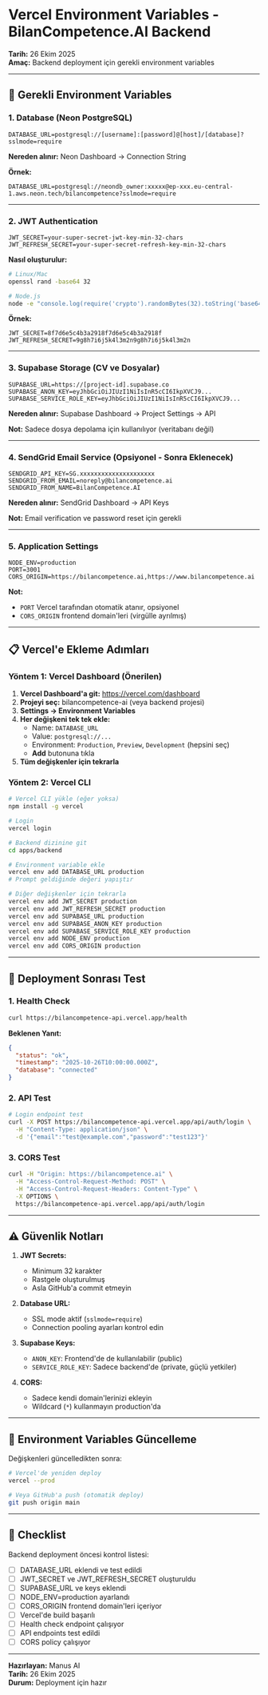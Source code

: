 # Vercel Environment Variables - BilanCompetence.AI Backend

**Tarih:** 26 Ekim 2025  
**Amaç:** Backend deployment için gerekli environment variables

---

## 🔐 Gerekli Environment Variables

### 1. Database (Neon PostgreSQL)

```
DATABASE_URL=postgresql://[username]:[password]@[host]/[database]?sslmode=require
```

**Nereden alınır:** Neon Dashboard → Connection String

**Örnek:**
```
DATABASE_URL=postgresql://neondb_owner:xxxxx@ep-xxx.eu-central-1.aws.neon.tech/bilancompetence?sslmode=require
```

---

### 2. JWT Authentication

```
JWT_SECRET=your-super-secret-jwt-key-min-32-chars
JWT_REFRESH_SECRET=your-super-secret-refresh-key-min-32-chars
```

**Nasıl oluşturulur:**
```bash
# Linux/Mac
openssl rand -base64 32

# Node.js
node -e "console.log(require('crypto').randomBytes(32).toString('base64'))"
```

**Örnek:**
```
JWT_SECRET=8f7d6e5c4b3a2918f7d6e5c4b3a2918f
JWT_REFRESH_SECRET=9g8h7i6j5k4l3m2n9g8h7i6j5k4l3m2n
```

---

### 3. Supabase Storage (CV ve Dosyalar)

```
SUPABASE_URL=https://[project-id].supabase.co
SUPABASE_ANON_KEY=eyJhbGciOiJIUzI1NiIsInR5cCI6IkpXVCJ9...
SUPABASE_SERVICE_ROLE_KEY=eyJhbGciOiJIUzI1NiIsInR5cCI6IkpXVCJ9...
```

**Nereden alınır:** Supabase Dashboard → Project Settings → API

**Not:** Sadece dosya depolama için kullanılıyor (veritabanı değil)

---

### 4. SendGrid Email Service (Opsiyonel - Sonra Eklenecek)

```
SENDGRID_API_KEY=SG.xxxxxxxxxxxxxxxxxxxxx
SENDGRID_FROM_EMAIL=noreply@bilancompetence.ai
SENDGRID_FROM_NAME=BilanCompetence.AI
```

**Nereden alınır:** SendGrid Dashboard → API Keys

**Not:** Email verification ve password reset için gerekli

---

### 5. Application Settings

```
NODE_ENV=production
PORT=3001
CORS_ORIGIN=https://bilancompetence.ai,https://www.bilancompetence.ai
```

**Not:** 
- `PORT` Vercel tarafından otomatik atanır, opsiyonel
- `CORS_ORIGIN` frontend domain'leri (virgülle ayrılmış)

---

## 📋 Vercel'e Ekleme Adımları

### Yöntem 1: Vercel Dashboard (Önerilen)

1. **Vercel Dashboard'a git:** https://vercel.com/dashboard
2. **Projeyi seç:** bilancompetence-ai (veya backend projesi)
3. **Settings → Environment Variables**
4. **Her değişkeni tek tek ekle:**
   - Name: `DATABASE_URL`
   - Value: `postgresql://...`
   - Environment: `Production`, `Preview`, `Development` (hepsini seç)
   - **Add** butonuna tıkla
5. **Tüm değişkenler için tekrarla**

### Yöntem 2: Vercel CLI

```bash
# Vercel CLI yükle (eğer yoksa)
npm install -g vercel

# Login
vercel login

# Backend dizinine git
cd apps/backend

# Environment variable ekle
vercel env add DATABASE_URL production
# Prompt geldiğinde değeri yapıştır

# Diğer değişkenler için tekrarla
vercel env add JWT_SECRET production
vercel env add JWT_REFRESH_SECRET production
vercel env add SUPABASE_URL production
vercel env add SUPABASE_ANON_KEY production
vercel env add SUPABASE_SERVICE_ROLE_KEY production
vercel env add NODE_ENV production
vercel env add CORS_ORIGIN production
```

---

## 🚀 Deployment Sonrası Test

### 1. Health Check

```bash
curl https://bilancompetence-api.vercel.app/health
```

**Beklenen Yanıt:**
```json
{
  "status": "ok",
  "timestamp": "2025-10-26T10:00:00.000Z",
  "database": "connected"
}
```

### 2. API Test

```bash
# Login endpoint test
curl -X POST https://bilancompetence-api.vercel.app/api/auth/login \
  -H "Content-Type: application/json" \
  -d '{"email":"test@example.com","password":"test123"}'
```

### 3. CORS Test

```bash
curl -H "Origin: https://bilancompetence.ai" \
  -H "Access-Control-Request-Method: POST" \
  -H "Access-Control-Request-Headers: Content-Type" \
  -X OPTIONS \
  https://bilancompetence-api.vercel.app/api/auth/login
```

---

## ⚠️ Güvenlik Notları

1. **JWT Secrets:** 
   - Minimum 32 karakter
   - Rastgele oluşturulmuş
   - Asla GitHub'a commit etmeyin

2. **Database URL:**
   - SSL mode aktif (`sslmode=require`)
   - Connection pooling ayarları kontrol edin

3. **Supabase Keys:**
   - `ANON_KEY`: Frontend'de de kullanılabilir (public)
   - `SERVICE_ROLE_KEY`: Sadece backend'de (private, güçlü yetkiler)

4. **CORS:**
   - Sadece kendi domain'lerinizi ekleyin
   - Wildcard (`*`) kullanmayın production'da

---

## 🔄 Environment Variables Güncelleme

Değişkenleri güncelledikten sonra:

```bash
# Vercel'de yeniden deploy
vercel --prod

# Veya GitHub'a push (otomatik deploy)
git push origin main
```

---

## 📝 Checklist

Backend deployment öncesi kontrol listesi:

- [ ] DATABASE_URL eklendi ve test edildi
- [ ] JWT_SECRET ve JWT_REFRESH_SECRET oluşturuldu
- [ ] SUPABASE_URL ve keys eklendi
- [ ] NODE_ENV=production ayarlandı
- [ ] CORS_ORIGIN frontend domain'leri içeriyor
- [ ] Vercel'de build başarılı
- [ ] Health check endpoint çalışıyor
- [ ] API endpoints test edildi
- [ ] CORS policy çalışıyor

---

**Hazırlayan:** Manus AI  
**Tarih:** 26 Ekim 2025  
**Durum:** Deployment için hazır

